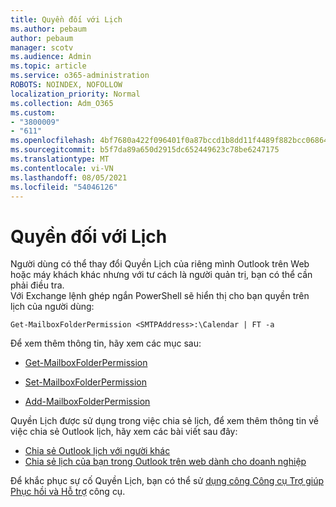 ```yaml
---
title: Quyền đối với Lịch
ms.author: pebaum
author: pebaum
manager: scotv
ms.audience: Admin
ms.topic: article
ms.service: o365-administration
ROBOTS: NOINDEX, NOFOLLOW
localization_priority: Normal
ms.collection: Adm_O365
ms.custom:
- "3800009"
- "611"
ms.openlocfilehash: 4bf7680a422f096401f0a87bccd1b8dd11f4489f882bcc06864e37d6a248438c
ms.sourcegitcommit: b5f7da89a650d2915dc652449623c78be6247175
ms.translationtype: MT
ms.contentlocale: vi-VN
ms.lasthandoff: 08/05/2021
ms.locfileid: "54046126"
---
```

# <a name="calendar-permissions"></a>Quyền đối với Lịch

Người dùng có thể thay đổi Quyền Lịch của riêng mình Outlook trên Web hoặc máy khách khác nhưng với tư cách là người quản trị, bạn có thể cần phải điều tra.  
Với Exchange lệnh ghép ngắn PowerShell sẽ hiển thị cho bạn quyền trên lịch của người dùng:

`Get-MailboxFolderPermission <SMTPAddress>:\Calendar | FT -a`

Để xem thêm thông tin, hãy xem các mục sau:

- [Get-MailboxFolderPermission](https://docs.microsoft.com/powershell/module/exchange/get-mailboxfolderpermission?view=exchange-ps)

- [Set-MailboxFolderPermission](https://docs.microsoft.com/powershell/module/exchange/set-mailboxfolderpermission?view=exchange-ps)

- [Add-MailboxFolderPermission](https://office.visualstudio.com/DefaultCollection/MAX/_queries/query/Add-MailboxFolderPermission)

Quyền Lịch được sử dụng trong việc chia sẻ lịch, để xem thêm thông tin về việc chia sẻ Outlook lịch, hãy xem các bài viết sau đây:

- [Chia sẻ Outlook lịch với người khác](https://support.office.com/article/353ed2c1-3ec5-449d-8c73-6931a0adab88)
- [Chia sẻ lịch của bạn trong Outlook trên web dành cho doanh nghiệp](https://support.office.com/article/7ecef8ae-139c-40d9-bae2-a23977ee58d5)

Để khắc phục sự cố Quyền Lịch, bạn có thể sử [dụng công Công cụ Trợ giúp Phục hồi và Hỗ trợ](https://support.microsoft.com/office/e90bb691-c2a7-4697-a94f-88836856c72f) công cụ.